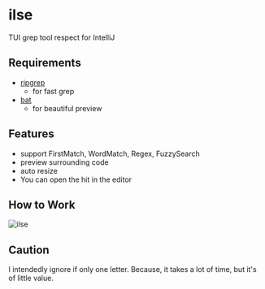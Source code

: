 # ilse
TUI grep tool respect for IntelliJ

## Requirements
- [ripgrep](https://github.com/BurntSushi/ripgrep)
  - for fast grep
- [bat](https://github.com/sharkdp/bat)
  - for beautiful preview

## Features
- support FirstMatch, WordMatch, Regex, FuzzySearch
- preview surrounding code
- auto resize
- You can open the hit in the editor

## How to Work
![ilse](https://user-images.githubusercontent.com/31027514/107858212-713dbd80-6e76-11eb-8784-941b82ae11e6.gif)

## Caution
I intendedly ignore if only one letter. Because, it takes a lot of time, but it's of little value.
